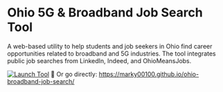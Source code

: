 # Ohio 5G & Broadband Job Search Tool

A web-based utility to help students and job seekers in Ohio find career opportunities related to broadband and 5G industries. The tool integrates public job searches from LinkedIn, Indeed, and OhioMeansJobs.

[![Launch Tool](https://img.shields.io/badge/Launch%20Tool-Click%20Here-brightgreen?style=for-the-badge)](https://marky00100.github.io/ohio-broadband-job-search/)
🔗 Or go directly: https://marky00100.github.io/ohio-broadband-job-search/


